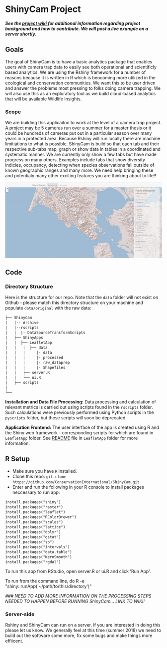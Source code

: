 # ShinyCam Project

#####  See the [project wiki](https://github.com/ConservationInternational/ShinyCam/wiki) for additional information regarding project background and how to contribute. We will post a live example on a server shortly. <!--Please look [here](http://analytics.teamnetwork.org/efegraus/ShinyCam/ShinyApps/LeafletApp/) for version of the ShinyCam app currently in production.-->

## Goals
The goal of ShinyCam is to have a basic analytics package that enables users with camera trap data to easily see both operational and scientificly based analytics. We are using the Rshiny framework for a number of reasons because it is written in R which is beocoming more utilized in the ecological and conservation communities. We want this to be user driven and answer the problems most pressing to folks doing camera trapping. We will also use this as an exploratory tool as we build cloud-based analytics that will be available Wildlife Insights. 

### Scope
We are building this applicaiton to work at the level of a camera trap project. A project may be 5 cameras run over a summer for a master thesis or it could be hundreds of cameras put out in a particular season over many years in a protected area.  Because Rshiny will run locally there are machine limitiations to what is possible. ShinyCam is build so that each tab and their respective sub-tabs map, graph or show data in tables in a coordinated and systematic manner. We are currently only show a few tabs but have made progress on many others. Examples include tabs that show diversity indicies, occupancy, detecting when species observations fall outside of known geographic ranges and many more.  We need help bringing these and potentialy many other exciting features you are thinking about to life!!

![alt tag](https://github.com/ConservationInternational/ShinyCam/blob/master/shinycam.gif)

## Code
### Directory Structure
Here is the structure for our repo. Note that the `data` folder will not exist on Github - please match this directory structure on your machine and populate `data/original` with the raw data:

```.
├── ShinyCam
|   |-- Archive
|   |--rscripts
|   |  |- DataSourceTransformScripts
|   ├── ShinyApps
|   |  ├── LeafletApp
|   |   |  ├── data 
|   |   |     |- data
|   |   |     |- processed
|   |   |     |- raw_dataprep
|   |   |     |- Shapefiles
|   |   ├── server.R
|   |   └── ui.R
|   ├── scripts
|   
└──
```

**Installation and Data File Processing:** Data processing and calculation of relevant metrics is carried out using scripts found in the `rscripts` folder. Such calculations were previously performed using Python scripts in the `pyscripts` folder, but these scripts will soon be deprecated. 

**Application Frontend:** The user interface of the app is created using R and the Shiny web framework - corresponding scripts for which are found in `LeafletApp` folder. See [README](https://github.com/ConservationInternational/ShinyCam/tree/master/ShinyApps/LeafletApp) file in `LeafletApp` folder for more information.

R Setup
-----
- Make sure you have `R` installed.  
- Clone this repo: `git clone https://github.com/ConservationInternational/ShinyCam.git`
- Enter and run the following in your R console to install packages neccessary to run app:

```
install.packages("shiny")
install.packages("raster")
install.packages("leaflet")
install.packages("RColorBrewer")
install.packages("scales")
install.packages("lattice")
install.packages("dplyr")
install.packages("gstat")
install.packages("sp")
install.packages("intervals")
install.packages("data.table")
install.packages("KernSmooth")
install.packages("rgdal")
```

To run this app from RStudio, open server.R or ui.R and click 'Run App'.

To run from the command line, do R -e "shiny::runApp('~/path/to/this/directory')"

_### NEED TO ADD MORE INFORMATION ON THE PROCESSING STEPS NEEDED TO HAPPEN BEFORE RUNNING ShinyCam... LINK TO WIKI!_

### Server-side
Rshiny and ShinyCam can run on a server. If you are interested in doing this please let us know. We generally feel at this time (summer 2018) we need to build out the software some more, fix some bugs and make things more effiicent. 
